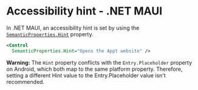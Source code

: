 # Accessibility hint - .NET MAUI

In .NET MAUI, an accessibility hint is set by using the [`SemanticProperties.Hint`](https://learn.microsoft.com/en-us/dotnet/api/microsoft.maui.controls.semanticproperties.hintproperty?view=net-maui-8.0#microsoft-maui-controls-semanticproperties-hintproperty) property.

```xml
<Control 
  SemanticProperties.Hint="Opens the Appt website" />
```

**Warning:**
The `Hint` property conflicts with the `Entry.Placeholder` property on Android, which both map to the same platform property. Therefore, setting a different Hint value to the Entry.Placeholder value isn't recommended.